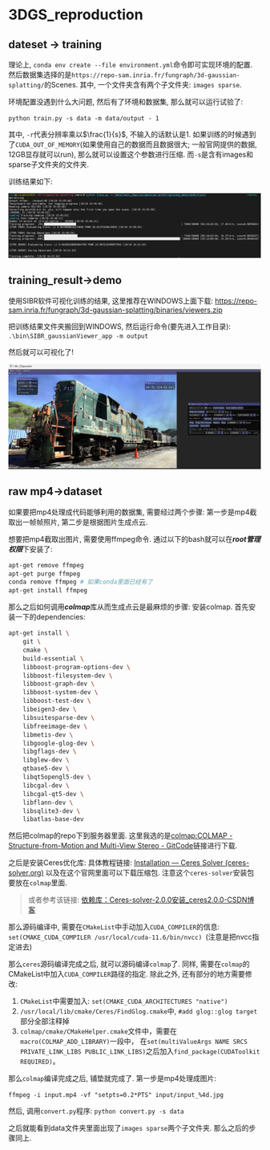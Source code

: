 # 3DGS_reproduction

## dateset -> training

理论上, `conda env create --file environment.yml`命令即可实现环境的配置. 然后数据集选择的是`https://repo-sam.inria.fr/fungraph/3d-gaussian-splatting/`的Scenes. 其中, 一个文件夹含有两个子文件夹: `images sparse`. 

环境配置没遇到什么大问题, 然后有了环境和数据集, 那么就可以运行试验了: 

`python train.py -s data -m data/output - 1`

其中, `-r`代表分辨率乘以$\frac{1}{s}$, 不输入的话默认是1. 如果训练的时候遇到了`CUDA_OUT_OF_MEMORY`(如果使用自己的数据而且数据很大; 一般官网提供的数据, 12GB显存就可以run), 那么就可以设置这个参数进行压缩. 而`-s`是含有images和sparse子文件夹的文件夹.

训练结果如下:

![image](img/1.png)

## training_result->demo

使用SIBR软件可视化训练的结果, 这里推荐在WINDOWS上面下载: https://repo-sam.inria.fr/fungraph/3d-gaussian-splatting/binaries/viewers.zip

把训练结果文件夹搬回到WINDOWS, 然后运行命令(要先进入工作目录): `.\bin\SIBR_gaussianViewer_app -m output`

然后就可以可视化了!

![image](img/2.png)

## raw mp4->dataset

如果要把mp4处理成代码能够利用的数据集, 需要经过两个步骤: 第一步是mp4截取出一帧帧照片, 第二步是根据图片生成点云.

想要把mp4截取出图片, 需要使用ffmpeg命令. 通过以下的bash就可以在***root管理权限***下安装了:

````bash
apt-get remove ffmpeg
apt-get purge ffmpeg
conda remove ffmpeg # 如果conda里面已经有了
apt-get install ffmpeg
````

那么之后如何调用***colmap***库从而生成点云是最麻烦的步骤: 安装colmap. 首先安装一下的dependencies:

````bash
apt-get install \
    git \
    cmake \
    build-essential \
    libboost-program-options-dev \
    libboost-filesystem-dev \
    libboost-graph-dev \
    libboost-system-dev \
    libboost-test-dev \
    libeigen3-dev \
    libsuitesparse-dev \
    libfreeimage-dev \
    libmetis-dev \
    libgoogle-glog-dev \
    libgflags-dev \
    libglew-dev \
    qtbase5-dev \
    libqt5opengl5-dev \
    libcgal-dev \
    libcgal-qt5-dev \
    libflann-dev \
    libsqlite3-dev \
    libatlas-base-dev
````

然后把colmap的repo下到服务器里面. 这里我选的是[colmap:COLMAP - Structure-from-Motion and Multi-View Stereo - GitCode](https://gitcode.com/gh_mirrors/co/colmap/overview?utm_source=csdn_github_accelerator&isLogin=1)链接进行下载.

之后是安装Ceres优化库: 具体教程链接: [Installation — Ceres Solver (ceres-solver.org)](http://ceres-solver.org/installation.html#linux)  以及在这个官网里面可以下载压缩包. 注意这个`ceres-solver`安装包要放在`colmap`里面. 

> 或者参考该链接: [依赖库：Ceres-solver-2.0.0安装_ceres2.0.0-CSDN博客](https://blog.csdn.net/qq_32761549/article/details/134545635)

那么源码编译中, 需要在`CMakeList`中手动加入`CUDA_COMPILER`的信息: `set(CMAKE_CUDA_COMPILER /usr/local/cuda-11.6/bin/nvcc) `(注意是把nvcc指定进去)

那么`ceres`源码编译完成之后, 就可以源码编译`colmap`了. 同样, 需要在`colmap`的CMakeList中加入`CUDA_COMPILER`路径的指定. 除此之外, 还有部分的地方需要修改:

1. `CMakeList`中需要加入: `set(CMAKE_CUDA_ARCHITECTURES "native")`
2. `/usr/local/lib/cmake/Ceres/FindGlog.cmake`中, `#add glog::glog target`部分全部注释掉
2. `colmap/cmake/CMakeHelper.cmake`文件中，需要在`macro(COLMAP_ADD_LIBRARY)`一段中， 在`set(multiValueArgs NAME SRCS PRIVATE_LINK_LIBS PUBLIC_LINK_LIBS)`之后加入`find_package(CUDAToolkit REQUIRED)`。

那么`colmap`编译完成之后, 铺垫就完成了. 第一步是mp4处理成图片: 

`ffmpeg -i input.mp4 -vf "setpts=0.2*PTS" input/input_%4d.jpg`

然后, 调用`convert.py`程序: `python convert.py -s data`

之后就能看到data文件夹里面出现了`images sparse`两个子文件夹. 那么之后的步骤同上.